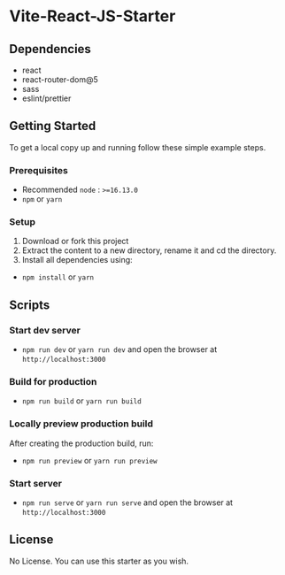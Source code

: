 # Vite-React-JS-Starter

## Dependencies

- react
- react-router-dom@5
- sass
- eslint/prettier

## Getting Started

To get a local copy up and running follow these simple example steps.

### Prerequisites

- Recommended `node` : `>=16.13.0`
- `npm` or `yarn`

### Setup

1. Download or fork this project
2. Extract the content to a new directory, rename it and cd the directory.
3. Install all dependencies using:

- `npm install` or `yarn`

## Scripts

### Start dev server

- `npm run dev`  or `yarn run dev` and open the browser
  at `http://localhost:3000`

### Build for production

- `npm run build`  or `yarn run build`

### Locally preview production build

After creating the production build, run:

- `npm run preview` or `yarn run preview`

### Start server

- `npm run serve` or `yarn run serve` and open the browser
  at `http://localhost:3000`

## License

No License. You can use this starter as you wish.
